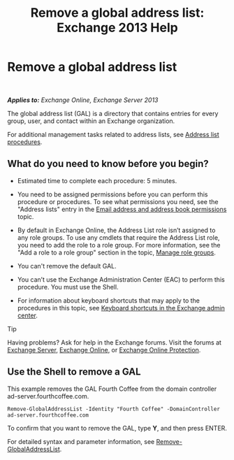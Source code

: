 ﻿---
title: 'Remove a global address list: Exchange 2013 Help'
TOCTitle: Remove a global address list
ms:assetid: 65d75b69-641b-4a37-a63c-47cf018f5f22
ms:mtpsurl: https://technet.microsoft.com/en-us/library/Bb232077(v=EXCHG.150)
ms:contentKeyID: 49289271
ms.date: 12/10/2017
mtps_version: v=EXCHG.150
---

# Remove a global address list

 

_**Applies to:** Exchange Online, Exchange Server 2013_


The global address list (GAL) is a directory that contains entries for every group, user, and contact within an Exchange organization.

For additional management tasks related to address lists, see [Address list procedures](address-list-procedures-exchange-2013-help.md).

## What do you need to know before you begin?

  - Estimated time to complete each procedure: 5 minutes.

  - You need to be assigned permissions before you can perform this procedure or procedures. To see what permissions you need, see the "Address lists" entry in the [Email address and address book permissions](email-address-and-address-book-permissions-exchange-2013-help.md) topic.

  - By default in Exchange Online, the Address List role isn’t assigned to any role groups. To use any cmdlets that require the Address List role, you need to add the role to a role group. For more information, see the "Add a role to a role group" section in the topic, [Manage role groups](manage-role-groups-exchange-2013-help.md).

  - You can't remove the default GAL.

  - You can’t use the Exchange Administration Center (EAC) to perform this procedure. You must use the Shell.

  - For information about keyboard shortcuts that may apply to the procedures in this topic, see [Keyboard shortcuts in the Exchange admin center](keyboard-shortcuts-in-the-exchange-admin-center-exchange-online-protection-help.md).


> [!TIP]
> Having problems? Ask for help in the Exchange forums. Visit the forums at <A href="https://go.microsoft.com/fwlink/p/?linkid=60612">Exchange Server</A>, <A href="https://go.microsoft.com/fwlink/p/?linkid=267542">Exchange Online</A>, or <A href="https://go.microsoft.com/fwlink/p/?linkid=285351">Exchange Online Protection</A>.



## Use the Shell to remove a GAL

This example removes the GAL Fourth Coffee from the domain controller ad-server.fourthcoffee.com.

    Remove-GlobalAddressList -Identity "Fourth Coffee" -DomainController ad-server.fourthcoffee.com

To confirm that you want to remove the GAL, type **Y**, and then press ENTER.

For detailed syntax and parameter information, see [Remove-GlobalAddressList](https://technet.microsoft.com/en-us/library/bb124368\(v=exchg.150\)).

